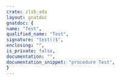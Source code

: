 ```yaml
---
crate: zlib_ada
layout: gnatdoc
gnatdoc: {
name: "Test",
qualified_name: "Test",
signature: "test()$",
enclosing: "",
is_private: false,
documentation: "",
documentation_snippet: "procedure Test",
}
---
```

